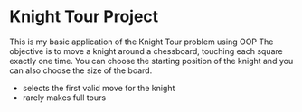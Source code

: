 # Knight Tour Project
This is my basic application of the Knight Tour problem using OOP
The objective is to move a knight around a chessboard, touching each square exactly one time. You can choose the starting position of the knight and you can also choose the size of the board.
- selects the first valid move for the knight
- rarely makes full tours
